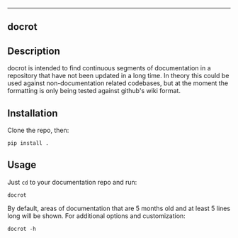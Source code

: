 ------
docrot
------

Description
-----------

docrot is intended to find continuous segments of documentation in a
repository that have not been updated in a long time.  In theory this could be
used against non-documentation related codebases, but at the moment the
formatting is only being tested against github's wiki format.

Installation
------------

Clone the repo, then:

	pip install .

Usage
-----

Just ``cd`` to your documentation repo and run:

	docrot

By default, areas of documentation that are 5 months old and at least 5 lines
long will be shown.  For additional options and customization:

	docrot -h
